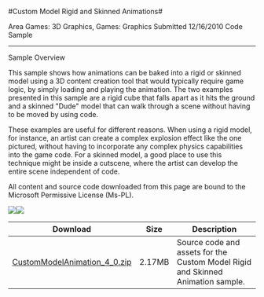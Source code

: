 #Custom Model Rigid and Skinned Animations#

Area
Games: 3D Graphics, Games: Graphics
Submitted
12/16/2010
Code Sample

---

Sample Overview

This sample shows how animations can be baked into a rigid or skinned model using a 3D content creation tool that would typically require game logic, by simply loading and playing the animation. The two examples presented in this sample are a rigid cube that falls apart as it hits the ground and a skinned "Dude" model that can walk through a scene without having to be moved by using code.
 
These examples are useful for different reasons. When using a rigid model, for instance, an artist can create a complex explosion effect like the one pictured, without having to incorporate any complex physics capabilities into the game code. For a skinned model, a good place to use this technique might be inside a cutscene, where the artist can develop the entire scene independent of code.

All content and source code downloaded from this page are bound to the Microsoft Permissive License (Ms-PL).

![](https://github.com/DDReaper/XNAGameStudio/blob/master/Images/custommodelanimation1.png)![](https://github.com/DDReaper/XNAGameStudio/blob/master/Images/custommodelanimation2.png)  	 

 
Download | Size | Description
---|---|---|
[CustomModelAnimation_4_0.zip](https://github.com/DDReaper/XNAGameStudio/blob/master/Samples/CustomModelAnimation_4_0.zip?raw=true) | 2.17MB | Source code and assets for the Custom Model Rigid and Skinned Animation sample.